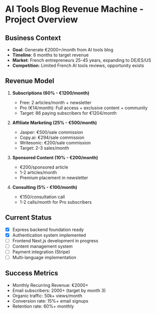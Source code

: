 # AI Tools Blog Revenue Machine - Project Overview

## Business Context
- **Goal**: Generate €2000+/month from AI tools blog
- **Timeline**: 6 months to target revenue
- **Market**: French entrepreneurs 25-45 years, expanding to DE/ES/US
- **Competition**: Limited French AI tools reviews, opportunity exists

## Revenue Model
1. **Subscriptions (60% - €1200/month)**
   - Free: 2 articles/month + newsletter
   - Pro (€14/month): Full access + exclusive content + community
   - Target: 86 paying subscribers for €1204/month

2. **Affiliate Marketing (25% - €500/month)**
   - Jasper: €500/sale commission
   - Copy.ai: €294/sale commission  
   - Writesonic: €200/sale commission
   - Target: 2-3 sales/month

3. **Sponsored Content (10% - €200/month)**
   - €200/sponsored article
   - 1-2 articles/month
   - Premium placement in newsletter

4. **Consulting (5% - €100/month)**
   - €150/consultation call
   - 1-2 calls/month for Pro subscribers

## Current Status
- [x] Express backend foundation ready
- [x] Authentication system implemented
- [ ] Frontend Next.js development in progress
- [ ] Content management system
- [ ] Payment integration (Stripe)
- [ ] Multi-language implementation

## Success Metrics
- Monthly Recurring Revenue: €2000+
- Email subscribers: 2000+ (target by month 3)
- Organic traffic: 50k+ views/month
- Conversion rate: 15%+ email signups
- Retention rate: 60%+ monthly